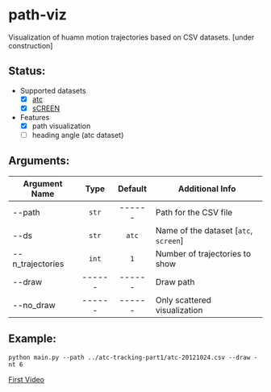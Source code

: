 # path-viz
Visualization of huamn motion trajectories based on CSV datasets.
[under construction]


## Status:

- Supported datasets
    - [x] [atc](http://www.irc.atr.jp/crest2010_HRI/ATC_dataset/)
    - [x] [sCREEN](https://vrai.dii.univpm.it/content/screen-dataset)
- Features
    - [x] path visualization
    - [ ] heading angle (atc dataset)

## Arguments:

| Argument Name      |   Type   |    Default    | Additional Info                         |
| ------------------ | :------: | :-----------: | --------------------------------------- |
| --path             |  `str`   |    ------     | Path for the CSV file                   |
| --ds               |  `str`   |    `atc`      | Name of the dataset [`atc`, `screen`]   |
| --n_trajectories   | `int`    |    `1`        | Number of trajectories to show          |
| --draw             | ------   |    ------     | Draw path                               |
| --no_draw          | ------   |    ------     | Only scattered visualization            |


## Example:
```
python main.py --path ../atc-tracking-part1/atc-20121024.csv --draw -nt 6
```

[First Video](https://www.youtube.com/watch?v=SxBLP2oAiGc&list=PL8k82WSQRJKz3dgyfyH0HgmMplfczbxO6&index=3)
